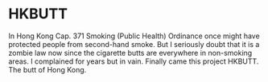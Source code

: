 # HKBUTT
In Hong Kong Cap. 371 Smoking (Public Health) Ordinance once might have protected people from second-hand smoke. But I seriously doubt that it is a zombie law now since the cigarette butts are everywhere in non-smoking areas. I complained for years but in vain. Finally came this project HKBUTT. The butt of Hong Kong. 
